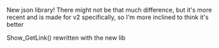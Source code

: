 New json library! There might not be that much difference, but it's more recent and is made for v2 specifically, so I'm more inclined to think it's better

Show_GetLink() rewritten with the new lib